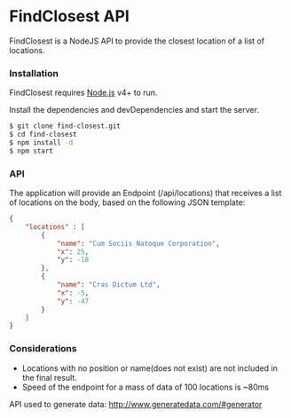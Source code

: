# FindClosest API

FindClosest is a NodeJS API to provide the closest location of a list of locations.
 

### Installation

FindClosest requires [Node.js](https://nodejs.org/) v4+ to run.

Install the dependencies and devDependencies and start the server.

```sh
$ git clone find-closest.git
$ cd find-closest
$ npm install -d
$ npm start
```
### API

The application will provide an Endpoint (/api/locations) that receives a list of locations on the body, based on the following JSON template:
```json
{
	"locations" : [
		{
			"name": "Cum Sociis Natoque Corporation",
			"x": 25,
			"y": -18
		},
		{
			"name": "Cras Dictum Ltd",
			"x": -5,
			"y": -47
		}
    ]
}
```

### Considerations

- Locations with no position or name(does not exist) are not included in the final result.
- Speed of the endpoint for a mass of data of 100 locations is ~80ms


API used to generate data:
http://www.generatedata.com/#generator
